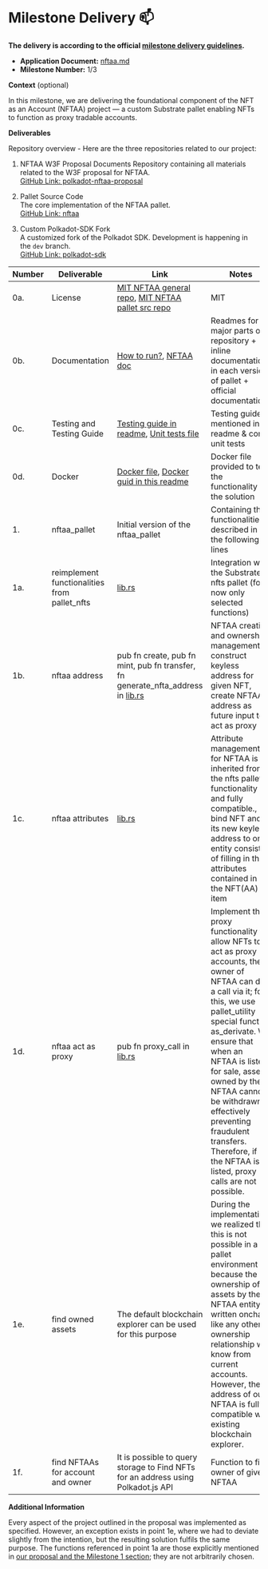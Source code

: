 # Milestone Delivery :mailbox:

**The delivery is according to the official [milestone delivery guidelines](https://github.com/w3f/Grants-Program/blob/master/docs/Support%20Docs/milestone-deliverables-guidelines.md).**  

* **Application Document:** [nftaa.md](https://github.com/w3f/Grants-Program/blob/master/applications/nftaa.md)
* **Milestone Number:** 1/3

**Context** (optional)

In this milestone, we are delivering the foundational component of the NFT as an Account (NFTAA) project — a custom Substrate pallet enabling NFTs to function as proxy tradable accounts.

**Deliverables**

Repository overview - Here are the three repositories related to our project:

1. NFTAA W3F Proposal Documents
   Repository containing all materials related to the W3F proposal for NFTAA.  
   [GitHub Link: polkadot-nftaa-proposal](https://github.com/decenzio/polkadot-nftaa-proposal)

2. Pallet Source Code  
   The core implementation of the NFTAA pallet.  
   [GitHub Link: nftaa](https://github.com/decenzio/nftaa)

3. Custom Polkadot-SDK Fork  
   A customized fork of the Polkadot SDK. Development is happening in the `dev` branch.  
   [GitHub Link: polkadot-sdk](https://github.com/decenzio/polkadot-sdk)


| Number | Deliverable | Link | Notes |
| ------------- | ------------- | ------------- |------------- |
| 0a. | License |[MIT NFTAA general repo](https://github.com/decenzio/polkadot-nftaa-proposal/blob/main/LICENSE), [MIT NFTAA pallet src repo](https://github.com/decenzio/nftaa/blob/main/LICENSE)| MIT | 
| 0b.  | Documentation |[How to run?](https://github.com/decenzio/polkadot-nftaa-proposal/blob/main/README.md#how-to-run), [NFTAA doc](https://github.com/decenzio/nftaa/blob/main/README.md)| Readmes for all major parts of repository + inline documentation in each version of pallet + official documentation | 
| 0c. | Testing and Testing Guide |[Testing guide in readme](https://github.com/decenzio/polkadot-nftaa-proposal/blob/main/README.md#testing), [Unit tests file](https://github.com/decenzio/nftaa/blob/main/src/tests.rs)| Testing guide mentioned in readme & core unit tests | 
| 0d. | Docker |[Docker file](https://github.com/decenzio/polkadot-nftaa-proposal/blob/main/Dockerfile), [Docker guid in this readme](https://github.com/decenzio/polkadot-nftaa-proposal/blob/main/README.md#docker)| Docker file provided to test the functionality of the solution | 
|      1. | nftaa_pallet                                 | Initial version of the nftaa_pallet | Containing the functionalities described in the following lines |
|     1a. | reimplement functionalities from pallet_nfts | [lib.rs](https://github.com/decenzio/nftaa/blob/main/src/lib.rs) | Integration with the Substrate nfts pallet (for now only selected functions) |
|     1b. | nftaa address                                | pub fn create, pub fn mint, pub fn transfer, fn generate_nfta_address in [lib.rs](https://github.com/decenzio/nftaa/blob/main/src/lib.rs) | NFTAA creation and ownership management, construct keyless address for given NFT, create NFTAA address as future input to act as proxy |
|     1c. | nftaa attributes                      | [lib.rs](https://github.com/decenzio/nftaa/blob/main/src/lib.rs) | Attribute management for NFTAA is inherited from the nfts pallet functionality and fully compatible., bind NFT and its new keyless address to one entity consists of filling in the attributes contained in the NFT(AA) item |
|     1d. | nftaa act as proxy                                 | pub fn proxy_call in [lib.rs](https://github.com/decenzio/nftaa/blob/main/src/lib.rs) | Implement the proxy functionality to allow NFTs to act as proxy accounts, the owner of NFTAA can do a call via it; for this, we use pallet_utility special function as_derivate. We ensure that when an NFTAA is listed for sale, assets owned by the NFTAA cannot be withdrawn, effectively preventing fraudulent transfers. Therefore, if the NFTAA is listed, proxy calls are not possible. |
|     1e. | find owned assets                             | The default blockchain explorer can be used for this purpose | During the implementation, we realized that this is not possible in a pallet environment because the ownership of assets by the NFTAA entity is written onchain like any other ownership relationship we know from current accounts. However, the address of our NFTAA is fully compatible with existing blockchain explorer. |
|     1f. | find NFTAAs for account and owner              | It is possible to query storage to Find NFTs for an address using Polkadot.js API | Function to find owner of given NFTAA |

**Additional Information**

Every aspect of the project outlined in the proposal was implemented as specified. However, an exception exists in point 1e, where we had to deviate slightly from the intention, but the resulting solution fulfils the same purpose. The functions referenced in point 1a are those explicitly mentioned in [our proposal and the Milestone 1 section](https://github.com/w3f/Grants-Program/blob/master/applications/nftaa.md#milestone-1--basic-functionality); they are not arbitrarily chosen.
